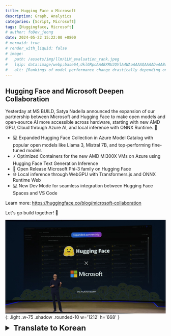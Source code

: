 ```yaml
---
title: Hugging Face x Microsoft
description: Graph, Analytics
categories: [Script, Microsoft]
tags: [Huggingface, Microsoft]
# author: foDev_jeong
date: 2024-05-22 15:22:00 +0800
# mermaid: true
# render_with_liquid: false
# image:
#   path: /assets/img/llm/LLM_evaluation_rank.jpeg
#   lqip: data:image/webp;base64,UklGRpoAAABXRUJQVlA4WAoAAAAQAAAADwAABwAAQUxQSDIAAAARL0AmbZurmr57yyIiqE8oiG0bejIYEQTgqiDA9vqnsUSI6H+oAERp2HZ65qP/VIAWAFZQOCBCAAAA8AEAnQEqEAAIAAVAfCWkAALp8sF8rgRgAP7o9FDvMCkMde9PK7euH5M1m6VWoDXf2FkP3BqV0ZYbO6NA/VFIAAAA
#   alt: [Rankings of model performance change drastically depending on which LLM is used as the judge on KILT-NQ]
---
```



## Hugging Face and Microsoft Deepen Collaboration

Yesterday at MS BUILD, Satya Nadella announced the expansion of our partnership between Microsoft and Hugging Face to make open models and open-source AI more accessible across hardware, starting with new AMD GPU, Cloud through Azure AI, and local inference with ONNX Runtime. 🚀

- 💻 Expanded Hugging Face Collection in Azure Model Catalog with popular open models like Llama 3, Mistral 7B, and top-performing fine-tuned models
- ⚡ Optimized Containers for the new AMD MI300X VMs on Azure using Hugging Face Text Generation Inference
- 🤗 Open Release Microsoft Phi-3 family on Hugging Face
- 🌐 Local inference through WebGPU with Transformers.js and ONNX Runtime Web
- 💻 New Dev Mode for seamless integration between Hugging Face Spaces and VS Code

Learn more: <https://huggingface.co/blog/microsoft-collaboration>

Let's go build together! 🤗



![ Hugging Face and Microsoft Collaboration ](/assets/img/news/Huggingface_Microsoft.jpeg){: .light .w-75 .shadow .rounded-10 w='1212' h='668' }

<details markdown="1">
<summary style= "font-size:24px; line-height:24px; font-weight:bold; cursor:pointer;" > Translate to Korean </summary>

* * * 

## 허깅 페이스와 마이크로 소프트의 협력 강화

어제 MS BUILD에서 Satya Nadella는 새로운 AMD GPU, Azure AI를 통한 클라우드, ONNX Runtime 를 통한 로컬 추론을 시작으로 하드웨어 전반에 걸쳐 개방형 모델과 오픈 소스 AI에 더 쉽게 액세스할 수 있도록 Microsoft 와 Hugging Face 간의 파트너십 확장을 발표했습니다. 🚀

- 💻 Azure Model Catalog에서 Llama 3, Mistral 7B와 같은 인기 있는 개방형 모델 및 최고 성능의 미세 조정 모델을 사용하여 포옹 얼굴 컬렉션을 확장했습니다.
- ⚡ Hugging Face Text Generation Inference를 사용하여 Azure의 새로운 AMD MI300X VM에 최적화된 컨테이너
- 🤗 Hugging Face의 오픈 릴리스 Microsoft Phi-3 제품군
- 🌐 Transformers.js 및 ONNX 런타임 웹을 사용한 WebGPU를 통한 로컬 추론
- 💻 Hugging Face Spaces와 VS Code 간의 원활한 통합을 위한 새로운 개발 모드

자세히 알아보기: <https://huggingface.co/blog/microsoft-collaboration>

</details>